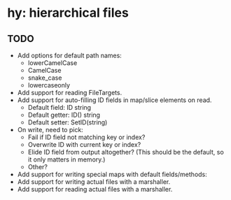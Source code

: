 # hy: hierarchical files

## TODO
- Add options for default path names:
  - lowerCamelCase
  - CamelCase
  - snake_case
  - lowercaseonly
- Add support for reading FileTargets.
- Add support for auto-filling ID fields in map/slice elements on read.
  - Default field:  ID string
  - Default getter: ID() string
  - Default setter: SetID(string)
- On write, need to pick:
  - Fail if ID field not matching key or index?
  - Overwrite ID with current key or index?
  - Elide ID field from output altogether? (This should be the default, so
    it only matters in memory.)
  - Other?
- Add support for writing special maps with default fields/methods:
- Add support for writing actual files with a marshaller.
- Add support for reading actual files with a marshaller.
